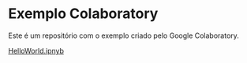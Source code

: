 # Exemplo Colaboratory
Este é um repositório com o exemplo criado pelo Google Colaboratory.

[HelloWorld.ipnyb](/HelloWorld.ipynb)
